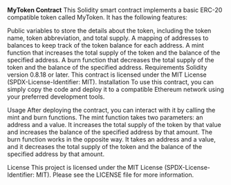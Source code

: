 <b>MyToken Contract</b>
This Solidity smart contract implements a basic ERC-20 compatible token called MyToken. It has the following features:

Public variables to store the details about the token, including the token name, token abbreviation, and total supply.
A mapping of addresses to balances to keep track of the token balance for each address.
A mint function that increases the total supply of the token and the balance of the specified address.
A burn function that decreases the total supply of the token and the balance of the specified address.
Requirements
Solidity version 0.8.18 or later.
This contract is licensed under the MIT License (SPDX-License-Identifier: MIT).
Installation
To use this contract, you can simply copy the code and deploy it to a compatible Ethereum network using your preferred development tools.

Usage
After deploying the contract, you can interact with it by calling the mint and burn functions. The mint function takes two parameters: an address and a value. It increases the total supply of the token by that value and increases the balance of the specified address by that amount. The burn function works in the opposite way. It takes an address and a value, and it decreases the total supply of the token and the balance of the specified address by that amount.

License
This project is licensed under the MIT License (SPDX-License-Identifier: MIT). Please see the LICENSE file for more information.
